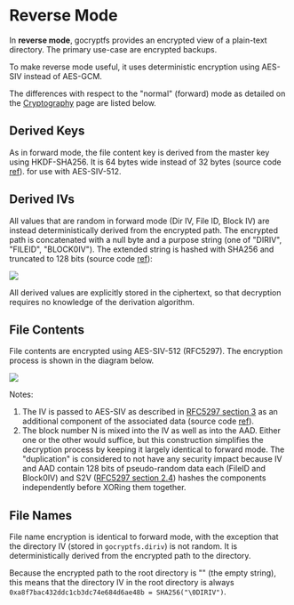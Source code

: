 Reverse Mode
============

In **reverse mode**, gocryptfs provides an encrypted view of a
plain-text directory. The primary use-case are encrypted backups.

To make reverse mode useful, it uses deterministic encryption using
AES-SIV instead of AES-GCM.

The differences with respect to the "normal" (forward) mode as detailed
on the [Cryptography](forward_mode_crypto.md) page are listed below.

Derived Keys
------------

As in forward mode, the file content key is derived from the master key
using HKDF-SHA256. It is 64 bytes wide instead of 32 bytes
(source code [ref](https://github.com/rfjakob/gocryptfs/blob/f0e29d9b90b63d5fbe4164161ecb0e1035bb4af4/internal/cryptocore/cryptocore.go#L111)).
for use with AES-SIV-512.

Derived IVs
-----------

All values that are random in forward mode (Dir IV, File ID, Block IV)
are instead deterministically derived from the encrypted path.
The encrypted path is concatenated with a null byte and a
purpose string (one of "DIRIV", "FILEID", "BLOCK0IV"). The extended string
is hashed with SHA256 and truncated to 128 bits (source code
[ref](https://github.com/rfjakob/gocryptfs/blob/f0e29d9b90b63d5fbe4164161ecb0e1035bb4af4/internal/pathiv/pathiv.go#L26)):

![](img/reverse-derivePathIV.svg)

All derived values are explicitly stored in the ciphertext,
so that decryption requires no knowledge of the derivation
algorithm.

File Contents
-------------

File contents are encrypted using AES-SIV-512 (RFC5297).
The encryption process is shown in the diagram below.

![](img/reverse-file-content-encryption.svg)

Notes:

1. The IV is passed to AES-SIV as described in
   [RFC5297 section 3](https://tools.ietf.org/html/rfc5297#section-3)
   as an additional component of the associated data
   (source code [ref](https://github.com/rfjakob/gocryptfs/blob/f0e29d9b90b63d5fbe4164161ecb0e1035bb4af4/internal/siv_aead/siv_aead.go#L60)).
2. The block number N is mixed into the IV as well as into the AAD.
   Either one or the other would suffice, but this construction simplifies
   the decryption process by keeping it largely identical to forward mode.
   The "duplication" is considered to not have
   any security impact because IV and AAD contain 128 bits of
   pseudo-random data each (FileID and Block0IV) and S2V
   ([RFC5297 section 2.4](https://tools.ietf.org/html/rfc5297#section-2.4))
   hashes the components independently before XORing them together.

File Names
----------

File name encryption is identical to forward mode, with the exception
that the directory IV (stored in `gocryptfs.diriv`) is not random.
It is deterministically derived from the encrypted
path to the directory.

Because the encrypted path to the root directory is "" (the empty string),
this means that the directory IV in the root directory is always
`0xa8f7bac432ddc1cb3dc74e684d6ae48b = SHA256("\0DIRIV")`.
